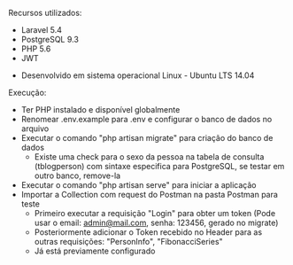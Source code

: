 Recursos utilizados:
- Laravel 5.4
- PostgreSQL 9.3
- PHP 5.6
- JWT

* Desenvolvido em sistema operacional Linux - Ubuntu LTS 14.04

Execução:
* Ter PHP instalado e disponível globalmente
* Renomear .env.example para .env e configurar o banco de dados no arquivo
* Executar o comando "php artisan migrate" para criação do banco de dados
  - Existe uma check para o sexo da pessoa na tabela de consulta (tblogperson) com sintaxe especifica para PostgreSQL, se testar em outro banco, remove-la
* Executar o comando "php artisan serve" para iniciar a aplicação
* Importar a Collection com request do Postman na pasta Postman para teste
  - Primeiro executar a requisição "Login" para obter um token (Pode usar o email: admin@mail.com, senha: 123456, gerado no migrate)
  - Posteriormente adicionar o Token recebido no Header para as outras requisições: "PersonInfo", "FibonacciSeries"
  - Já está previamente configurado
